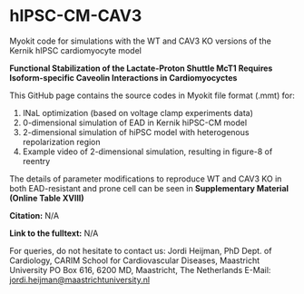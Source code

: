 # hIPSC-CM-CAV3
Myokit code for simulations with the WT and CAV3 KO versions of the Kernik hIPSC cardiomyocyte model

**Functional Stabilization of the Lactate-Proton Shuttle McT1 Requires Isoform-specific Caveolin Interactions in Cardiomyocyctes**

This GitHub page contains the source codes in Myokit file format (.mmt) for:

1. INaL optimization (based on voltage clamp experiments data)
2. 0-dimensional simulation of EAD in Kernik hiPSC-CM model
3. 2-dimensional simulation of hiPSC model with heterogenous repolarization region
4. Example video of 2-dimensional simulation, resulting in figure-8 of reentry

The details of parameter modifications to reproduce WT and CAV3 KO in both EAD-resistant and prone cell can be seen in **Supplementary Material (Online Table XVIII)**

**Citation:** N/A

**Link to the fulltext:** N/A

For queries, do not hesitate to contact us: Jordi Heijman, PhD Dept. of Cardiology, CARIM School for Cardiovascular Diseases, Maastricht University PO Box 616, 6200 MD, Maastricht, The Netherlands E-Mail: jordi.heijman@maastrichtuniversity.nl
